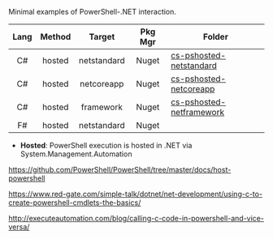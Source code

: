 Minimal examples of PowerShell-.NET interaction.


|Lang|Method   |Target     |Pkg Mgr|Folder
|:---:|:-------:|:---------:|:-----:|---------
|C#   |hosted   |netstandard|Nuget  |[cs-pshosted-netstandard](./cs-pshosted-netstandard)
|C#   |hosted   |netcoreapp |Nuget  |[cs-pshosted-netcoreapp](./cs-pshosted-netcoreapp)
|C#   |hosted   |framework  |Nuget  |[cs-pshosted-netframework](./cs-pshosted-netframework)
|F#   |hosted   |netstandard|Nuget  |

* **Hosted**: PowerShell execution is hosted in .NET via System.Management.Automation





https://github.com/PowerShell/PowerShell/tree/master/docs/host-powershell


https://www.red-gate.com/simple-talk/dotnet/net-development/using-c-to-create-powershell-cmdlets-the-basics/

http://executeautomation.com/blog/calling-c-code-in-powershell-and-vice-versa/


